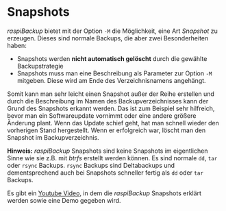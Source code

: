 # Snapshots

*raspiBackup* bietet mit der Option `-M` die Möglichkeit, eine Art *Snapshot* zu erzeugen.
Dieses sind normale Backups, die aber zwei Besonderheiten haben:

  - Snapshots werden **nicht automatisch gelöscht** durch die gewählte Backupstrategie
  - Snapshots muss man eine Beschreibung als Parameter zur Option `-M` mitgeben.
    Diese wird am Ende des Verzeichnisnamens angehängt.

Somit kann man sehr leicht einen Snapshot außer der Reihe erstellen
und durch die Beschreibung im Namen des Backupverzeichnisses kann der Grund
des Snapshots erkannt werden. Das ist zum Beispiel sehr hilfreich, bevor man ein
Softwareupdate vornimmt oder eine andere größere Änderung plant. Wenn das
Update schief geht, hat man schnell wieder den vorherigen Stand hergestellt.
Wenn er erfolgreich war, löscht man den Snapshot im Backupverzeichnis.

**Hinweis:**
*raspiBackup* Snapshots sind keine Snapshots im eigentlichen Sinne wie sie z.B. mit *btrfs* erstellt werden können.
Es sind normale `dd`, `tar` oder `rsync` Backups.
`rsync` Backups sind Deltabackups und dementsprechend auch bei Snapshots schneller fertig als `dd` oder `tar` Backups.

Es gibt ein [Youtube Video](https://www.youtube.com/watch?v=8BlF9B8EX6k),
in dem die *raspiBackup* Snapshots erklärt werden sowie eine Demo gegeben wird.

[.status]: rst
[.source]: https://linux-tips-and-tricks.de/de/snapshots

